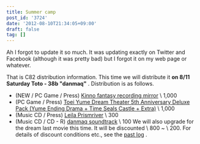 ```yaml
---
title: Summer camp
post_id: '3724'
date: '2012-08-10T21:34:05+09:00'
draft: false
tag: []
---
```


Ah I forgot to update it so much. It was updating exactly on Twitter and Facebook (although it was pretty bad) but I forgot it on my web page or whatever.

That is C82 distribution information. This time we will distribute it **on 8/11 Saturday Toto - 38b "danmaq"** . Distribution is as follows.

*   (NEW / PC Game / Press) [Kinno fantasy recording mirror](http://kagaminer.in) \ 1,000
*   (PC Game / Press) [Toei Yume Dream Theater 5th Anniversary Deluxe Pack (Yume Ending Drama + Time Seals Castle + Extra)](!/thC) \ 1,000
*   (Music CD / Press) [Leila Prismriver](!/leila) \ 300
*   (Music CD / CD - R) [danmaq soundtrack](!/dst) \ 100 We will also upgrade for the dream last movie this time. It will be discounted \ 800 ~ \ 200. For details of discount conditions etc., see the [past log](/3715) .